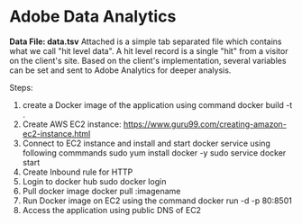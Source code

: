 # Adobe Data Analytics

**Data File: data.tsv**
Attached is a simple tab separated file which contains what we call "hit level data". A hit level record is a single "hit" from a visitor on the client's site. Based on the client's implementation, several variables can be set and sent to Adobe Analytics for deeper analysis.

Steps:
1. create a Docker image of the application using command
    docker build -t <imagename> .
2. Create AWS EC2 instance:
    https://www.guru99.com/creating-amazon-ec2-instance.html
3. Connect to EC2 instance and install and start docker service using following commmands
    sudo yum install docker -y
    sudo service docker start
4. Create Inbound rule for HTTP
5. Login to docker hub
    sudo docker login
6. Pull docker image
    docker pull <repname>:imagename
7. Run Docker image on EC2 using the command
    docker run -d -p 80:8501 <imagename>
8. Access the application using public DNS of EC2